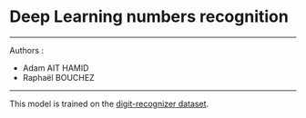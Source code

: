 # Deep Learning numbers recognition

---

Authors : 
- Adam AIT HAMID
- Raphaël BOUCHEZ

---

This model is trained on the [digit-recognizer dataset](https://www.kaggle.com/c/digit-recognizer/data?select=sample_submission.csv).

